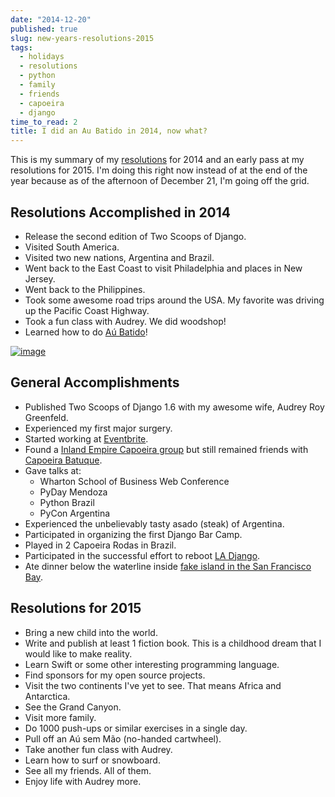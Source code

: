 ```yaml
---
date: "2014-12-20"
published: true
slug: new-years-resolutions-2015
tags:
  - holidays
  - resolutions
  - python
  - family
  - friends
  - capoeira
  - django
time_to_read: 2
title: I did an Au Batido in 2014, now what?
---
```


This is my summary of my
[resolutions](/tag/resolutions) for 2014 and
an early pass at my resolutions for 2015. I'm doing this right now
instead of at the end of the year because as of the afternoon of
December 21, I'm going off the
grid.

## Resolutions Accomplished in 2014

- Release the second edition of Two Scoops of Django.
- Visited South America.
- Visited two new nations, Argentina and Brazil.
- Went back to the East Coast to visit Philadelphia and places in New
  Jersey.
- Went back to the Philippines.
- Took some awesome road trips around the USA. My favorite was driving
  up the Pacific Coast Highway.
- Took a fun class with Audrey. We did woodshop!
- Learned how to do [Aú Batido](https://en.wikipedia.org/wiki/L-kick)!

[![image](/images/aubatido.jpg)](/images/aubatido.jpg)

## General Accomplishments

- Published Two Scoops of Django 1.6 with my awesome wife, Audrey Roy
  Greenfeld.
- Experienced my first major surgery.
- Started working at [Eventbrite](https://www.eventbrite.com).
- Found a [Inland Empire Capoeira
  group](https://www.meetup.com/Riverside-Capoeira-Meetup/) but still
  remained friends with [Capoeira
  Batuque](https://www.facebook.com/valleycapoeirabatuque).
- Gave talks at:
  - Wharton School of Business Web Conference
  - PyDay Mendoza
  - Python Brazil
  - PyCon Argentina
- Experienced the unbelievably tasty asado (steak) of Argentina.
- Participated in organizing the first Django Bar Camp.
- Played in 2 Capoeira Rodas in Brazil.
- Participated in the successful effort to reboot [LA
  Django](www.meetup.com/ladjango).
- Ate dinner below the waterline inside [fake island in the San
  Francisco Bay](www.forbesisland.com).

## Resolutions for 2015

- Bring a new child into the world.
- Write and publish at least 1 fiction book. This is a childhood dream
  that I would like to make reality.
- Learn Swift or some other interesting programming language.
- Find sponsors for my open source projects.
- Visit the two continents I've yet to see. That means Africa and
  Antarctica.
- See the Grand Canyon.
- Visit more family.
- Do 1000 push-ups or similar exercises in a single day.
- Pull off an Aú sem Mão (no-handed cartwheel).
- Take another fun class with Audrey.
- Learn how to surf or snowboard.
- See all my friends. All of them.
- Enjoy life with Audrey more.
